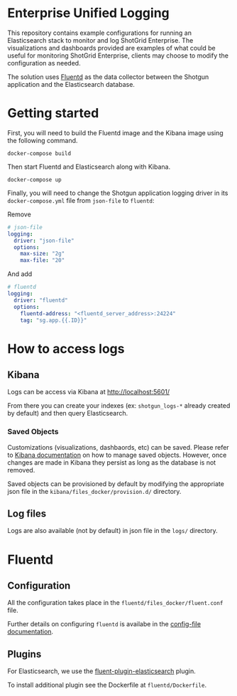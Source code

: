 # Enterprise Unified Logging

This repository contains example configurations for running an Elasticsearch stack to monitor and log ShotGrid Enterprise. The visualizations and dashboards provided are examples of what could be useful for monitoring ShotGrid Enterprise, clients may choose to modify the configuration as needed.

The solution uses [Fluentd](https://www.fluentd.org/) as the data collector between the Shotgun application and the Elasticsearch database.

# Getting started

First, you will need to build the Fluentd image and the Kibana image using the following command.
    
    docker-compose build

Then start Fluentd and Elasticsearch along with Kibana.

    docker-compose up
    
Finally, you will need to change the Shotgun application logging driver in its `docker-compose.yml` file from `json-file` to `fluentd`:

Remove 
```yaml
# json-file
logging:
  driver: "json-file"
  options:
    max-size: "2g"
    max-file: "20"
```

And add
```yaml        
# fluentd
logging:
  driver: "fluentd"
  options:
    fluentd-address: "<fluentd_server_address>:24224"
    tag: "sg.app.{{.ID}}"
```

# How to access logs

## Kibana

Logs can be access via Kibana at [http://localhost:5601/](http://localhost:5601/)

From there you can create your indexes (ex: `shotgun_logs-*` already created by default) and then query Elasticsearch.

### Saved Objects

Customizations (visualizations, dashbaords, etc) can be saved. Please refer to [Kibana documentation](https://www.elastic.co/guide/en/kibana/current/managing-saved-objects.html) on how to manage saved objects. However, once changes are made in Kibana they persist as long as the database is not removed.

Saved objects can be provisioned by default by modifying the appropriate json file in the `kibana/files_docker/provision.d/` directory.

## Log files

Logs are also available (not by default) in json file in the `logs/` directory.

# Fluentd

## Configuration

All the configuration takes place in the `fluentd/files_docker/fluent.conf` file.

Further details on configuring `fluentd` is availabe in the [config-file documentation](https://docs.fluentd.org/v1.0/articles/config-file).

## Plugins

For Elasticsearch, we use the [fluent-plugin-elasticsearch](https://github.com/uken/fluent-plugin-elasticsearch) plugin.

To install additional plugin see the Dockerfile at `fluentd/Dockerfile`.
